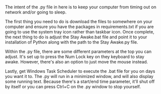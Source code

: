 The intent of the .py file in here is to keep your computer from timing out on network and/or going to sleep.

The first thing you need to do is download the files to somewhere on your computer and ensure you have the packages in requirements.txt if you are going to use the system tray icon rather than taskbar icon.
Once complete, the next thing to do is adjust the Stay Awake.bat file and point it to your installation of Python along with the path to the Stay Awake.py file.

Within the .py file, there are some different parameters at the top you can adjust.
It's set up to press the Num Lock key on they keyboard to stay awake. However, there's also an option to just move the mouse instead.

Lastly, get Windows Task Scheduler to execute the .bat file for you on days you want it to. The .py will run in a minimized window, and will also display some running text.
Because there's a start/end time parameter, it'll shut off by itself or you can press Ctrl+C on the .py window to stop yourself.
